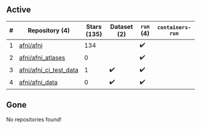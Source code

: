 ## Active
| # | Repository (4) | Stars (135) | Dataset (2) | `run` (4) | `containers-run` |
| --- | --- | --- | --- | --- | --- |
| 1 | [afni/afni](https://github.com/afni/afni) | 134 |  | :heavy_check_mark: |  |
| 2 | [afni/afni_atlases](https://github.com/afni/afni_atlases) | 0 |  | :heavy_check_mark: |  |
| 3 | [afni/afni_ci_test_data](https://github.com/afni/afni_ci_test_data) | 1 | :heavy_check_mark: | :heavy_check_mark: |  |
| 4 | [afni/afni_data](https://github.com/afni/afni_data) | 0 | :heavy_check_mark: | :heavy_check_mark: |  |

## Gone
No repositories found!
